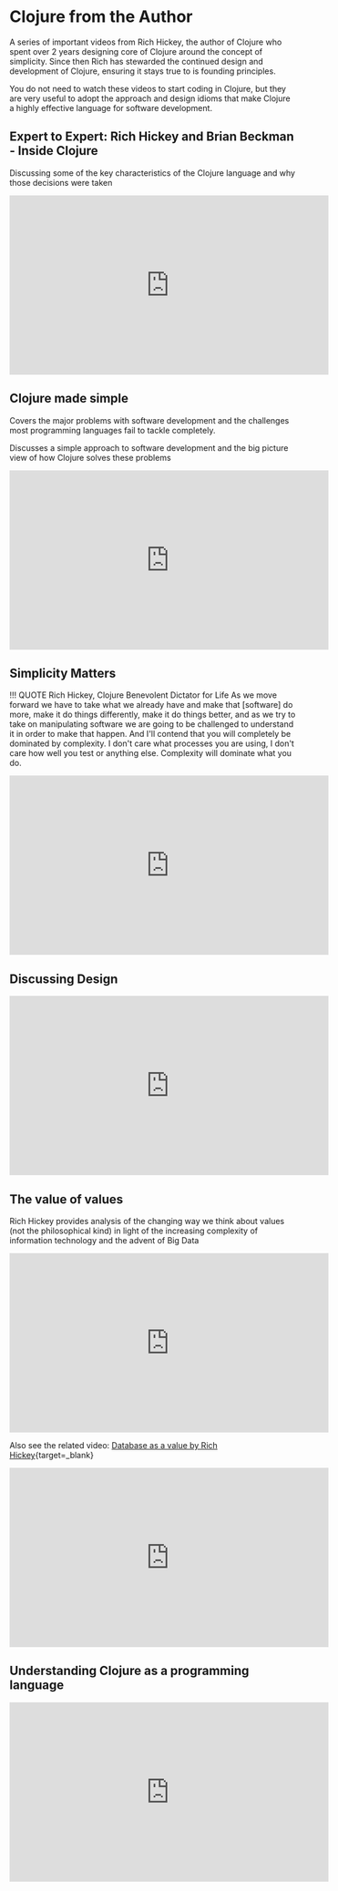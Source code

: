 # Clojure from the Author

A series of important videos from Rich Hickey, the author of Clojure who spent over 2 years designing core of Clojure around the concept of simplicity.  Since then Rich has stewarded the continued design and development of Clojure, ensuring it stays true to is founding principles.

You do not need to watch these videos to start coding in Clojure, but they are very useful to adopt the approach and design idioms that make Clojure a highly effective language for software development.

## Expert to Expert: Rich Hickey and Brian Beckman - Inside Clojure

Discussing some of the key characteristics of the Clojure language and why those decisions were taken

<p style="text-align:center">
<iframe width="560" height="315" src="https://www.youtube.com/embed/wASCH_gPnDw" title="YouTube video player" frameborder="0" allow="accelerometer; autoplay; clipboard-write; encrypted-media; gyroscope; picture-in-picture" allowfullscreen></iframe>
</p>

## Clojure made simple

Covers the major problems with software development and the challenges most programming languages fail to tackle completely.

Discusses a simple approach to software development and the big picture view of how Clojure solves these problems

<p style="text-align:center">
<iframe width="560" height="315" src="https://www.youtube.com/embed/VSdnJDO-xdg" title="YouTube video player" frameborder="0" allow="accelerometer; autoplay; clipboard-write; encrypted-media; gyroscope; picture-in-picture" allowfullscreen></iframe>
</p>

## Simplicity Matters

!!! QUOTE Rich Hickey, Clojure Benevolent Dictator for Life
    As we move forward we have to take what we already have and make that [software] do more, make it do things differently, make it do things better,  and as we try to take on manipulating software we are going to be challenged to understand it in order to make that happen.
    And I'll contend that you will completely be dominated by complexity.  I don't care what processes you are using, I don't care how well you test or anything else.  Complexity will dominate what you do.

<p style="text-align:center">
<iframe width="560" height="315" src="https://www.youtube.com/embed/rI8tNMsozo0" title="YouTube video player" frameborder="0" allow="accelerometer; autoplay; clipboard-write; encrypted-media; gyroscope; picture-in-picture" allowfullscreen></iframe>
</p>

## Discussing Design

<p style="text-align:center">
<iframe width="560" height="315" src="https://www.youtube.com/embed/MCZ3YgeEUPg" title="YouTube video player" frameborder="0" allow="accelerometer; autoplay; clipboard-write; encrypted-media; gyroscope; picture-in-picture" allowfullscreen></iframe>
</p>

## The value of values

Rich Hickey provides analysis of the changing way we think about values (not the philosophical kind) in light of the increasing complexity of information technology and the advent of Big Data

<p style="text-align:center">
<iframe width="560" height="315" src="https://www.youtube.com/embed/-6BsiVyC1kM" title="YouTube video player" frameborder="0" allow="accelerometer; autoplay; clipboard-write; encrypted-media; gyroscope; picture-in-picture" allowfullscreen></iframe>
</p>

Also see the related video: [Database as a value by Rich Hickey](https://youtu.be/EKdV1IgAaFc){target=_blank}

<p style="text-align:center">
<iframe width="560" height="315" src="https://www.youtube.com/embed/EKdV1IgAaFc" title="YouTube video player" frameborder="0" allow="accelerometer; autoplay; clipboard-write; encrypted-media; gyroscope; picture-in-picture" allowfullscreen></iframe>
</p>

## Understanding Clojure as a programming language

<p style="text-align:center">
<iframe width="560" height="315" src="https://www.youtube.com/embed/ROor6_NGIWU" title="YouTube video player" frameborder="0" allow="accelerometer; autoplay; clipboard-write; encrypted-media; gyroscope; picture-in-picture" allowfullscreen></iframe>
</p>
